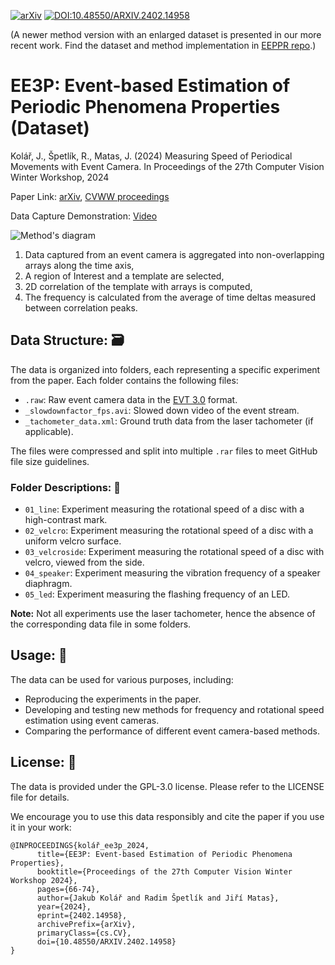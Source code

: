 [![arXiv](https://img.shields.io/badge/arXiv-2402.14958-b31b1b.svg)](https://arxiv.org/abs/2402.14958) [![DOI:10.48550/ARXIV.2402.14958](https://zenodo.org/badge/doi/10.48550/ARXIV.2402.14958.svg)](https://doi.org/10.48550/arXiv.2402.14958)

(A newer method version with an enlarged dataset is presented in our more recent work. Find the dataset and method implementation in [EEPPR repo](https://github.com/JackPieCZ/EEPPR/).)

# EE3P: Event-based Estimation of Periodic Phenomena Properties (Dataset)
Kolář, J., Špetlík, R., Matas, J. (2024) Measuring Speed of Periodical Movements with Event Camera. In Proceedings of the 27th Computer Vision Winter Workshop, 2024

Paper Link: [arXiv](https://arxiv.org/abs/2402.14958), [CVWW proceedings](https://cvww2024.sdrv.si/wp-content/uploads/sites/5/2024/02/CVWW2024_Proceedings.pdf)

Data Capture Demonstration: [Video](https://youtu.be/QlfQtvbaYy8)

![Method's diagram](https://github.com/JackPieCZ/EE3P/assets/72486584/6a8b1c87-4ad4-4923-9bd3-48d17101067c)

1. Data captured from an event camera is aggregated into non-overlapping arrays along the time axis,    
2. A region of Interest and a template are selected, 
3. 2D correlation of the template with arrays is computed,
4. The frequency is calculated from the average of time deltas measured between correlation peaks.


## Data Structure: 🗃

The data is organized into folders, each representing a specific experiment from the paper. Each folder contains the following files:

- `.raw`: Raw event camera data in the [EVT  3.0](https://docs.prophesee.ai/stable/data/encoding_formats/evt3.html#chapter-data-encoding-formats-evt3) format.
- `_slowdownfactor_fps.avi`: Slowed down video of the event stream.
- `_tachometer_data.xml`: Ground truth data from the laser tachometer (if applicable).

The files were compressed and split into multiple `.rar` files to meet GitHub file size guidelines.

### Folder Descriptions: 📁

- `01_line`: Experiment measuring the rotational speed of a disc with a high-contrast mark.
- `02_velcro`: Experiment measuring the rotational speed of a disc with a uniform velcro surface.
- `03_velcroside`: Experiment measuring the rotational speed of a disc with velcro, viewed from the side.
- `04_speaker`: Experiment measuring the vibration frequency of a speaker diaphragm.
- `05_led`: Experiment measuring the flashing frequency of an LED.

**Note:** 
Not all experiments use the laser tachometer, hence the absence of the corresponding data file in some folders.

## Usage: 🚀

The data can be used for various purposes, including:
- Reproducing the experiments in the paper.
- Developing and testing new methods for frequency and rotational speed estimation using event cameras.
- Comparing the performance of different event camera-based methods.

## License: 📄

The data is provided under the GPL-3.0 license. Please refer to the LICENSE file for details.

We encourage you to use this data responsibly and cite the paper if you use it in your work:
```
@INPROCEEDINGS{kolář_ee3p_2024,
      title={EE3P: Event-based Estimation of Periodic Phenomena Properties},
      booktitle={Proceedings of the 27th Computer Vision Winter Workshop 2024},
      pages={66-74},
      author={Jakub Kolář and Radim Špetlík and Jiří Matas},
      year={2024},
      eprint={2402.14958},
      archivePrefix={arXiv},
      primaryClass={cs.CV},
      doi={10.48550/ARXIV.2402.14958}
}
```

